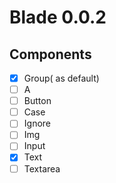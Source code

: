 # Blade 0.0.2

## Components

  - [x] Group( as default)
  - [  ] A
  - [  ] Button
  - [  ] Case
  - [  ] Ignore
  - [  ] Img
  - [  ] Input
  - [x] Text
  - [  ] Textarea
